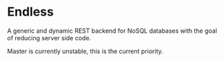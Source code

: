 Endless
=======

A generic and dynamic REST backend for NoSQL databases with the goal of reducing server side code.

Master is currently unstable, this is the current priority.
